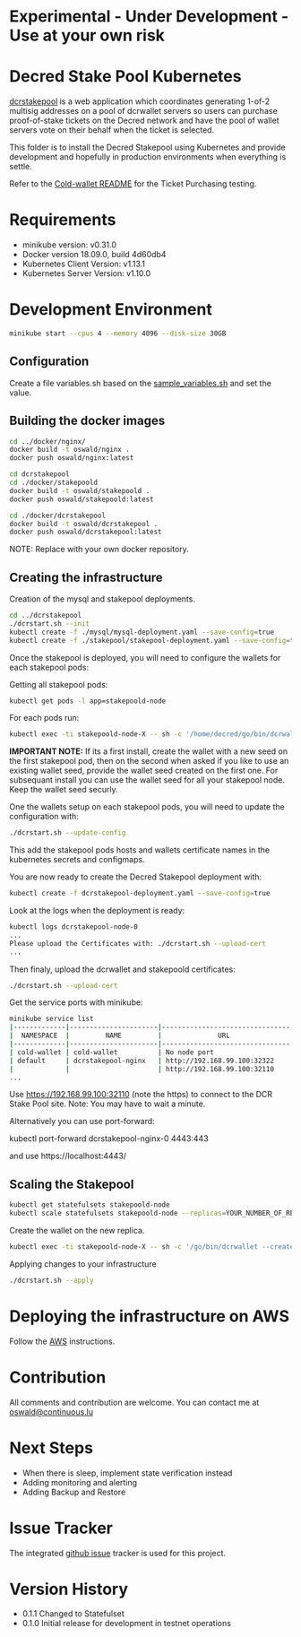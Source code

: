 # **Experimental - Under Development - Use at your own risk**

# Decred Stake Pool Kubernetes

[dcrstakepool](https://github.com/decred/dcrstakepool) is a web application which coordinates generating 1-of-2 multisig addresses on a pool of dcrwallet servers so users can purchase proof-of-stake tickets on the Decred network and have the pool of wallet servers vote on their behalf when the ticket is selected.

This folder is to install the Decred Stakepool using Kubernetes and provide development and hopefully in production environments when everything is settle.

Refer to the [Cold-wallet README](https://github.com/oswaldderiemaecker/dcrstakepool-k8s/blob/master/cold-wallet/README.md) for the Ticket Purchasing testing.

# Requirements

* minikube version: v0.31.0
* Docker version 18.09.0, build 4d60db4
* Kubernetes Client Version: v1.13.1
* Kubernetes Server Version: v1.10.0

# Development Environment

```bash
minikube start --cpus 4 --memory 4096 --disk-size 30GB
```

## Configuration

Create a file variables.sh based on the [sample_variables.sh](https://github.com/oswaldderiemaecker/dcrstakepool-k8s/blob/master/dcrstakepool/sample_variables.sh) and set the value.

## Building the docker images

```bash
cd ../docker/nginx/
docker build -t oswald/nginx .
docker push oswald/nginx:latest

cd dcrstakepool
cd ./docker/stakepoold
docker build -t oswald/stakepoold .
docker push oswald/stakepoold:latest

cd ./docker/dcrstakepool
docker build -t oswald/dcrstakepool .
docker push oswald/dcrstakepool:latest
```

NOTE: Replace with your own docker repository.

## Creating the infrastructure

Creation of the mysql and stakepool deployments.

```bash
cd ../dcrstakepool
./dcrstart.sh --init
kubectl create -f ./mysql/mysql-deployment.yaml --save-config=true
kubectl create -f ./stakepool/stakepool-deployment.yaml --save-config=true
```

Once the stakepool is deployed, you will need to configure the wallets for each stakepool pods:

Getting all stakepool pods:
```bash
kubectl get pods -l app=stakepoold-node
```

For each pods run:
```bash
kubectl exec -ti stakepoold-node-X -- sh -c '/home/decred/go/bin/dcrwallet --create $TESTNET'
```

**IMPORTANT NOTE:** If its a first install, create the wallet with a new seed on the first stakepool pod, then on the second when asked if you like to use an existing wallet seed, provide the wallet seed created on the first one. For subsequant install you can use the wallet seed for all your stakepool node. Keep the wallet seed securly.

One the wallets setup on each stakepool pods, you will need to update the configuration with:

```bash
./dcrstart.sh --update-config
```

This add the stakepool pods hosts and wallets certificate names in the kubernetes secrets and configmaps.

You are now ready to create the Decred Stakepool deployment with:

```bash
kubectl create -f dcrstakepool-deployment.yaml --save-config=true
```

Look at the logs when the deployment is ready:

```bash
kubectl logs dcrstakepool-node-0
...
Please upload the Certificates with: ./dcrstart.sh --upload-cert
...
```
Then finaly, upload the dcrwallet and stakepoold certificates:

```bash
./dcrstart.sh --upload-cert
```

Get the service ports with minikube:

```bash
minikube service list
|-------------|----------------------|--------------------------------|
|  NAMESPACE  |         NAME         |              URL               |
|-------------|----------------------|--------------------------------|
| cold-wallet | cold-wallet          | No node port                   |
| default     | dcrstakepool-nginx   | http://192.168.99.100:32322    |
|             |                      | http://192.168.99.100:32110    |
...
```

Use https://192.168.99.100:32110 (note the https) to connect to the DCR Stake Pool site.
Note: You may have to wait a minute.

Alternatively you can use port-forward:

kubectl port-forward dcrstakepool-nginx-0 4443:443

and use https://localhost:4443/

## Scaling the Stakepool

```bash
kubectl get statefulsets stakepoold-node
kubectl scale statefulsets stakepoold-node --replicas=YOUR_NUMBER_OF_REPLICAS
```

Create the wallet on the new replica.

```bash
kubectl exec -ti stakepoold-node-X -- sh -c '/go/bin/dcrwallet --create $TESTNET'
```

Applying changes to your infrastructure

```bash
./dcrstart.sh --apply
```

# Deploying the infrastructure on AWS

Follow the [AWS](https://github.com/oswaldderiemaecker/dcrstakepool-k8s/blob/master/AWS.md) instructions.

# Contribution

All comments and contribution are welcome. You can contact me at oswald@continuous.lu

# Next Steps

* When there is sleep, implement state verification instead
* Adding monitoring and alerting
* Adding Backup and Restore

# Issue Tracker

The integrated [github issue](https://github.com/oswaldderiemaecker/dcrstakepool-k8s/issues) tracker is used for this project.

# Version History

* 0.1.1  Changed to Statefulset
* 0.1.0  Initial release for development in testnet operations
